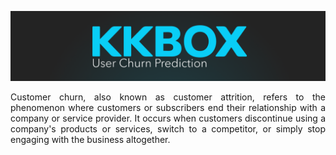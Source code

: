 <p align="center">
<img src="https://github.com/theidari/customer_churn/blob/main/assets/churn_header_light.png">
</p>
<p align="justify">
Customer churn, also known as customer attrition, refers to the phenomenon where customers or subscribers end their relationship with a company or service provider. It occurs when customers discontinue using a company's products or services, switch to a competitor, or simply stop engaging with the business altogether.
</p>
